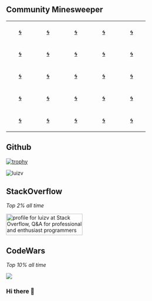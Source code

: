 ## Community Minesweeper
<div align="center">
  
<!-- BEGIN MINESWEEP BOARD -->
<table border="0"><tbody><tr><td align="center" width=60 height=60><a href="http://localhost:3001/reveal/0/0">🌀</a></td><td align="center" width=60 height=60><a href="http://localhost:3001/reveal/0/1">🌀</a></td><td align="center" width=60 height=60><a href="http://localhost:3001/reveal/0/2">🌀</a></td><td align="center" width=60 height=60><a href="http://localhost:3001/reveal/0/3">🌀</a></td><td align="center" width=60 height=60><a href="http://localhost:3001/reveal/0/4">🌀</a></td></tr><tr><td align="center" width=60 height=60><a href="http://localhost:3001/reveal/1/0">🌀</a></td><td align="center" width=60 height=60><a href="http://localhost:3001/reveal/1/1">🌀</a></td><td align="center" width=60 height=60><a href="http://localhost:3001/reveal/1/2">🌀</a></td><td align="center" width=60 height=60><a href="http://localhost:3001/reveal/1/3">🌀</a></td><td align="center" width=60 height=60><a href="http://localhost:3001/reveal/1/4">🌀</a></td></tr><tr><td align="center" width=60 height=60><a href="http://localhost:3001/reveal/2/0">🌀</a></td><td align="center" width=60 height=60><a href="http://localhost:3001/reveal/2/1">🌀</a></td><td align="center" width=60 height=60><a href="http://localhost:3001/reveal/2/2">🌀</a></td><td align="center" width=60 height=60><a href="http://localhost:3001/reveal/2/3">🌀</a></td><td align="center" width=60 height=60><a href="http://localhost:3001/reveal/2/4">🌀</a></td></tr><tr><td align="center" width=60 height=60><a href="http://localhost:3001/reveal/3/0">🌀</a></td><td align="center" width=60 height=60><a href="http://localhost:3001/reveal/3/1">🌀</a></td><td align="center" width=60 height=60><a href="http://localhost:3001/reveal/3/2">🌀</a></td><td align="center" width=60 height=60><a href="http://localhost:3001/reveal/3/3">🌀</a></td><td align="center" width=60 height=60><a href="http://localhost:3001/reveal/3/4">🌀</a></td></tr><tr><td align="center" width=60 height=60><a href="http://localhost:3001/reveal/4/0">🌀</a></td><td align="center" width=60 height=60><a href="http://localhost:3001/reveal/4/1">🌀</a></td><td align="center" width=60 height=60><a href="http://localhost:3001/reveal/4/2">🌀</a></td><td align="center" width=60 height=60><a href="http://localhost:3001/reveal/4/3">🌀</a></td><td align="center" width=60 height=60><a href="http://localhost:3001/reveal/4/4">🌀</a></td></tr></tbody></table>
<!-- END MINESWEEP BOARD -->

</div>

## Github
<!-- Only commenting out because it's cool, despite it didn't reflect my top languages and true stats becuz only consider public repos. 
[![Luiz's github stats](https://github-readme-stats.vercel.app/api?username=luizv&show_icons=true)](https://github.com/luizv)   [![Top Langs](https://github-readme-stats.vercel.app/api/top-langs/?username=luizv&layout=compact)](https://github.com/luizv)
 -->
[![trophy](https://github-profile-trophy.vercel.app/?username=luizv&rank=SECRET,SSS,SS,S,AAA,AA,A,B)](https://github.com/ryo-ma/github-profile-trophy)



<p><img align="center" src="https://github-readme-streak-stats.herokuapp.com/?user=luizv&" alt="luizv" /></p>

<!-- <p>&nbsp;<img align="center" src="https://github-readme-stats.vercel.app/api?username=luizv&show_icons=true&locale=en" alt="luizv" /></p> -->
<!-- ![Metrics](https://metrics.lecoq.io/luizv?template=classic&base.header=0&gists=1&lines=1&config.timezone=America%2FToronto) -->
<!-- https://myreadme.vercel.app/api/embed/luizv?panels=userstatistics,toprepositories,toplanguages,commitgraph -->

## StackOverflow
<i>Top 2% all time</i>

<a href="https://stackoverflow.com/users/6704959/luizv"><img src="https://stackoverflow.com/users/flair/6704959.png" width="208" height="58" alt="profile for luizv at Stack Overflow, Q&amp;A for professional and enthusiast programmers" title="profile for luizv at Stack Overflow, Q&amp;A for professional and enthusiast programmers"></a>

<!-- [![Luizv StackOverflow](https://stackoverflow-badge.herokuapp.com/api/StackOverflowBadge/6704959)](https://stackoverflow.com/users/6704959/luizv) -->

## CodeWars
<i>Top 10% all time</i>

<a href="https://www.codewars.com/users/luizv/stats"><img src="https://www.codewars.com/users/luizv/badges/large"></a>


### Hi there 👋

<!--
**luizv/luizv** is a ✨ _special_ ✨ repository because its `README.md` (this file) appears on your GitHub profile.

Here are some ideas to get you started:

- 🔭 I’m currently working on 
- 🌱 I’m currently learning ...
- 👯 I’m looking to collaborate on ...
- 🤔 I’m looking for help with ...
- 💬 Ask me about ...
- 📫 How to reach me: ...
- 😄 Pronouns: ...
- ⚡ Fun fact: ...
-->
